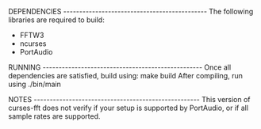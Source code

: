 DEPENDENCIES ---------------------------------------------
The following libraries are required to build:
- FFTW3
- ncurses
- PortAudio

RUNNING --------------------------------------------------
Once all dependencies are satisfied, build using:
    make build
After compiling, run using
    ./bin/main

NOTES ----------------------------------------------------
This version of curses-fft does not verify if your setup
is supported by PortAudio, or if all sample rates are
supported.